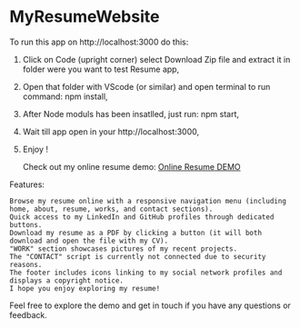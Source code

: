 # MyResumeWebsite
To run this app on http://localhost:3000 do this:
1. Click on Code (upright corner) select Download Zip file and extract it in folder were you want to test Resume app,
2. Open that folder with VScode (or similar) and open terminal to run command: npm install,
3. After Node moduls has been insatlled, just run: npm start,
4. Wait till app open in your http://localhost:3000,
5. Enjoy !

   Check out my online resume demo: [Online Resume DEMO](https://zlatkoresume.netlify.app/)

Features:

    Browse my resume online with a responsive navigation menu (including home, about, resume, works, and contact sections).
    Quick access to my LinkedIn and GitHub profiles through dedicated buttons.
    Download my resume as a PDF by clicking a button (it will both download and open the file with my CV).
    "WORK" section showcases pictures of my recent projects.
    The "CONTACT" script is currently not connected due to security reasons.
    The footer includes icons linking to my social network profiles and displays a copyright notice.
    I hope you enjoy exploring my resume!

Feel free to explore the demo and get in touch if you have any questions or feedback.
